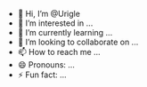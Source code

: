 - 👋 Hi, I’m @Urigle
- 👀 I’m interested in ...
- 🌱 I’m currently learning ...
- 💞️ I’m looking to collaborate on ...
- 📫 How to reach me ...
- 😄 Pronouns: ...
- ⚡ Fun fact: ...

<!---
Urigle/Urigle is a ✨ special ✨ repository because its `README.md` (this file) appears on your GitHub profile.
You can click the Preview link to take a look at your changes.
--->
